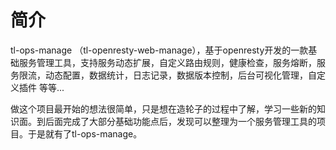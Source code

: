 # 简介

tl-ops-manage （tl-openresty-web-manage），基于openresty开发的一款基础服务管理工具，支持服务动态扩展，自定义路由规则，健康检查，服务熔断，服务限流，动态配置，数据统计，日志记录，数据版本控制，后台可视化管理，自定义插件 等等...

做这个项目最开始的想法很简单，只是想在造轮子的过程中了解，学习一些新的知识面。到后面完成了大部分基础功能点后，发现可以整理为一个服务管理工具的项目。于是就有了tl-ops-manage。

